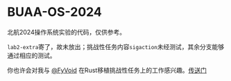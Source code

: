 # BUAA-OS-2024

北航2024操作系统实验的代码，仅供参考。

`lab2-extra`寄了，故未放出；挑战性任务内容`sigaction`未经测试，其余分支能够通过相应的测试。

你也许会对我与 [@FyVoid](https://github.com/FyVoid) 在Rust移植挑战性任务上的工作感兴趣。[传送门](https://github.com/MOS-Rust)
